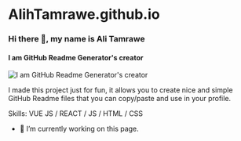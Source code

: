 # AlihTamrawe.github.io
### Hi there 👋, my name is Ali Tamrawe
#### I am GitHub Readme Generator's creator
![I am GitHub Readme Generator's creator](https://AlihTamrawe.github.io)

I made this project just for fun, it allows you to create nice and simple GitHub Readme files that you can copy/paste and use in your profile.

Skills: VUE JS / REACT / JS / HTML / CSS

- 🔭 I’m currently working on this page. 




